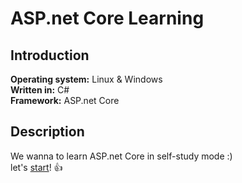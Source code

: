 # ASP.net Core Learning
## Introduction
**Operating system:** Linux & Windows
<br />
**Written in:** C#
<br />
**Framework:** ASP.net Core
<br />
## Description
We wanna to learn ASP.net Core in self-study mode :)
<br />
let's [start](https://github.com/MMovasaghi)! :+1:
